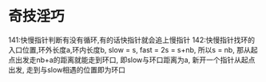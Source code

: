# 奇技淫巧
141:快慢指针判断有没有循环,有的话快指针就会追上慢指针
142:快慢指针找环的入口位置,环外长度a,环内长度b, slow = s, fast = 2s = s+nb, 所以s = nb, 
那从起点出发走nb+a的距离就能走到环口, 即slow与环口距离为a, 新开一个指针从起点出发, 走到与slow相遇的位置即为环口
